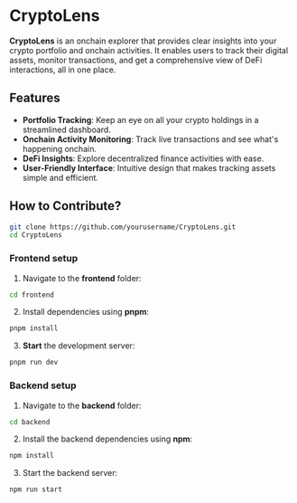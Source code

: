 # CryptoLens

**CryptoLens** is an onchain explorer that provides clear insights into your crypto portfolio and onchain activities. It enables users to track their digital assets, monitor transactions, and get a comprehensive view of DeFi interactions, all in one place.

## Features

- **Portfolio Tracking**: Keep an eye on all your crypto holdings in a streamlined dashboard.
- **Onchain Activity Monitoring**: Track live transactions and see what's happening onchain.
- **DeFi Insights**: Explore decentralized finance activities with ease.
- **User-Friendly Interface**: Intuitive design that makes tracking assets simple and efficient.

## How to Contribute?

```bash
git clone https://github.com/yourusername/CryptoLens.git
cd CryptoLens
```
### Frontend setup

1. Navigate to the **frontend** folder:
```bash
cd frontend
```
2. Install dependencies using **pnpm**:
```bash
pnpm install
```
3. **Start** the development server:
```bash
pnpm run dev
```

### Backend setup

1. Navigate to the **backend** folder:
```bash
cd backend
```
2. Install the backend dependencies using **npm**:
```bash
npm install
```
3. Start the backend server:
```bash
npm run start
```
